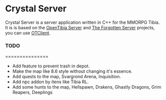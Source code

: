 Crystal Server
===============

Crystal Server is a server application written in C++ for the MMORPG Tibia. It is is based on the [OpenTibia Server](https://github.com/opentibia/server) and [The Forgotten Server](https://github.com/otland/forgottenserver) projects, you can use [OTClient](https://github.com/edubart/otclient).

### TODO
===============
* Add feature to prevent trash in depot.
* Make the map like 8.6 style without changing it's essence.
* Add quests to the map, Svargrond Arena, Inquisition.
* Add npc addon by itens like Tibia RL.
* Add some hunts to the map, Hellspawn, Drakens, Ghastly Dragons, Grim Reapers, Deeplings